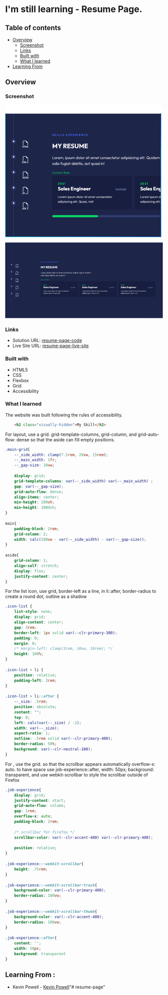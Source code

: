 # I'm still learning - Resume Page.

## Table of contents

- [Overview](#overview)
  - [Screenshot](#screenshot)
  - [Links](#links)
  - [Built with](#built-with)
  - [What I learned](#what-i-learned)
- [Learning From](#learning-from)

## Overview

### Screenshot

![screenshot-1](./screenshot1.png)

![screenshot-2](./screenshot2.png)

### Links

- Solution URL: [resume-page-code]()
- Live Site URL: [resume-page-live-site]()

### Built with

- HTML5
- CSS
- Flexbox
- Grid
- Accessibility

### What I learned

The website was built following the rules of accessibility.

```html
    <h2 class="visually-hidden">My Skill</h2>
```

For layout, use a grid. grid-template-columns, grid-column, and grid-auto-flow: dense so that the aside can fill empty positions.

```css
.main-grid{
    --_side_width: clamp(7.5rem, 20vw, 15rem);
    --_main_width: 1fr; 
    --_gap-size: 10vw;

    display: grid;
    grid-template-columns: var(--_side_width) var(--_main_width) ;
    gap: var(--_gap-size);
    grid-auto-flow: dense;
    align-items: center;
    min-height: 100vh;
    min-height: 100dvh;
}

main{
    padding-block: 2rem;
    grid-column: 2;
    width: calc(100vw - var(--_side_width) - var(--_gap-size));
}

aside{
    grid-column: 1;
    align-self: stretch;
    display: flex;
    justify-content: center;
}
```

For the list icon, use grid, border-left as a line, in li::after, border-radius to create a round dot, outline as a shadow

```css
.icon-list {
    list-style: none;
    display: grid;
    align-content: center;
    gap: 3rem;
    border-left: 1px solid var(--clr-primary-300);
    padding: 0;
    margin: 0;
    /* margin-left: clamp(3rem, 10vw, 10rem); */
    height: 100%;
}

.icon-list > li {
    position: relative;
    padding-left: 3rem;
}

.icon-list > li::after {
    --_size: .5rem;
    position: absolute;
    content: "";
    top: 0;
    left: calc(var(--_size) / -2);
    width: var(--_size);
    aspect-ratio: 1;
    outline: .5rem solid var(--clr-primary-400);
    border-radius: 50%;
    background: var(--clr-neutral-100);
}

```

For , use the grid. so that the scrollbar appears automatically overflow-x: auto. to have space use job-experience::after, width: 50px; background: transparent, and use webkit-scrollbar to style the scrollbar outside of Firefox

```css
.job-experience{
    display: grid;
    justify-content: start;
    grid-auto-flow: column;
    gap: 1rem;
    overflow-x: auto;
    padding-block: 2rem;

    /* scrollbar for firefox */
    scrollbar-color: var(--clr-accent-400) var(--clr-primary-400);

    position: relative;
}

.job-experience::-webkit-scrollbar{
    height: .75rem;
}

.job-experience::-webkit-scrollbar-track{
    background-color: var(--clr-primary-400);
    border-radius: 100vw;
}

.job-experience::-webkit-scrollbar-thumb{
    background-color: var(--clr-accent-400);
    border-radius: 100vw;
}

.job-experience::after{
    content: '';
    width: 50px;
    background: transparent
}
```

## Learning From :

- Kevin Powell - [Kevin Powell](https://www.youtube.com/watch?v=LkZPd0oRlMQ&list=WL&index=46)"# resume-page" 
